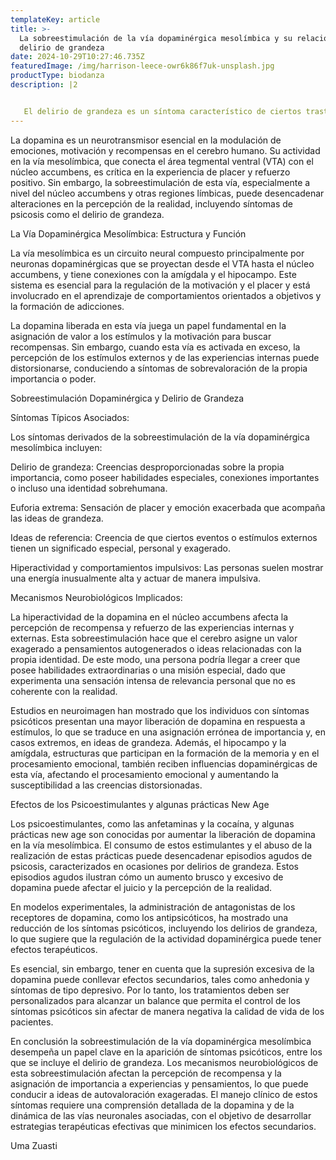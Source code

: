 ```yaml
---
templateKey: article
title: >-
  La sobreestimulación de la vía dopaminérgica mesolímbica y su relación con el
  delirio de grandeza
date: 2024-10-29T10:27:46.735Z
featuredImage: /img/harrison-leece-owr6k86f7uk-unsplash.jpg
productType: biodanza
description: |2


   El delirio de grandeza es un síntoma característico de ciertos trastornos psiquiátricos, asociado con una percepción exagerada e irrealista de la propia importancia o habilidades. Este síntoma ha sido relacionado con la actividad excesiva en la vía dopaminérgica mesolímbica, un circuito crucial en el sistema de recompensa cerebral. Este artículo revisa los efectos de la sobreestimulación de esta vía  a traves del consumo de sustancias o prácticas New Age y su implicación en la aparición de síntomas psicóticos como el delirio de grandeza, analizando los mecanismos neurobiológicos subyacentes y los efectos de esta disfunción en la percepción de la realidad.
---
```

La dopamina es un neurotransmisor esencial en la modulación de emociones, motivación y recompensas en el cerebro humano. Su actividad en la vía mesolímbica, que conecta el área tegmental ventral (VTA) con el núcleo accumbens, es crítica en la experiencia de placer y refuerzo positivo. Sin embargo, la sobreestimulación de esta vía, especialmente a nivel del núcleo accumbens y otras regiones límbicas, puede desencadenar alteraciones en la percepción de la realidad, incluyendo síntomas de psicosis como el delirio de grandeza.



 La Vía Dopaminérgica Mesolímbica: Estructura y Función

La vía mesolímbica es un circuito neural compuesto principalmente por neuronas dopaminérgicas que se proyectan desde el VTA hasta el núcleo accumbens, y tiene conexiones con la amígdala y el hipocampo. Este sistema es esencial para la regulación de la motivación y el placer y está involucrado en el aprendizaje de comportamientos orientados a objetivos y la formación de adicciones.

La dopamina liberada en esta vía juega un papel fundamental en la asignación de valor a los estímulos y la motivación para buscar recompensas. Sin embargo, cuando esta vía es activada en exceso, la percepción de los estímulos externos y de las experiencias internas puede distorsionarse, conduciendo a síntomas de sobrevaloración de la propia importancia o poder.

 Sobreestimulación Dopaminérgica y Delirio de Grandeza

Síntomas Típicos Asociados:

Los síntomas derivados de la sobreestimulación de la vía dopaminérgica mesolímbica incluyen:

Delirio de grandeza: Creencias desproporcionadas sobre la propia importancia, como poseer habilidades especiales, conexiones importantes o incluso una identidad sobrehumana.

Euforia extrema: Sensación de placer y emoción exacerbada que acompaña las ideas de grandeza.

Ideas de referencia: Creencia de que ciertos eventos o estímulos externos tienen un significado especial, personal y exagerado.

Hiperactividad y comportamientos impulsivos: Las personas suelen mostrar una energía inusualmente alta y actuar de manera impulsiva.

 Mecanismos Neurobiológicos Implicados:

La hiperactividad de la dopamina en el núcleo accumbens afecta la percepción de recompensa y refuerzo de las experiencias internas y externas. Esta sobreestimulación hace que el cerebro asigne un valor exagerado a pensamientos autogenerados o ideas relacionadas con la propia identidad. De este modo, una persona podría llegar a creer que posee habilidades extraordinarias o una misión especial, dado que experimenta una sensación intensa de relevancia personal que no es coherente con la realidad.

Estudios en neuroimagen han mostrado que los individuos con síntomas psicóticos presentan una mayor liberación de dopamina en respuesta a estímulos, lo que se traduce en una asignación errónea de importancia y, en casos extremos, en ideas de grandeza. Además, el hipocampo y la amígdala, estructuras que participan en la formación de la memoria y en el procesamiento emocional, también reciben influencias dopaminérgicas de esta vía, afectando el procesamiento emocional y aumentando la susceptibilidad a las creencias distorsionadas.



 Efectos de los Psicoestimulantes y algunas prácticas New Age

Los psicoestimulantes, como las anfetaminas y la cocaína,  y algunas prácticas new age son  conocidas por aumentar la liberación de dopamina en la vía mesolímbica. El consumo de estos estimulantes  y el abuso de la realización de estas prácticas puede desencadenar episodios agudos de psicosis, caracterizados en ocasiones por delirios de grandeza. Estos episodios agudos ilustran cómo un aumento brusco y excesivo de dopamina puede afectar el juicio y la percepción de la realidad.

En modelos experimentales, la administración de antagonistas de los receptores de dopamina, como los antipsicóticos, ha mostrado una reducción de los síntomas psicóticos, incluyendo los delirios de grandeza, lo que sugiere que la regulación de la actividad dopaminérgica puede tener efectos terapéuticos.

Es esencial, sin embargo, tener en cuenta que la supresión excesiva de la dopamina puede conllevar efectos secundarios, tales como anhedonia y síntomas de tipo depresivo. Por lo tanto, los tratamientos deben ser personalizados para alcanzar un balance que permita el control de los síntomas psicóticos sin afectar de manera negativa la calidad de vida de los pacientes.

 En conclusión la sobreestimulación de la vía dopaminérgica mesolímbica desempeña un papel clave en la aparición de síntomas psicóticos, entre los que se incluye el delirio de grandeza. Los mecanismos neurobiológicos de esta sobreestimulación afectan la percepción de recompensa y la asignación de importancia a experiencias y pensamientos, lo que puede conducir a ideas de autovaloración exageradas. El manejo clínico de estos síntomas requiere una comprensión detallada de la dopamina y de la dinámica de las vías neuronales asociadas, con el objetivo de desarrollar estrategias terapéuticas efectivas que minimicen los efectos secundarios.

Uma Zuasti
